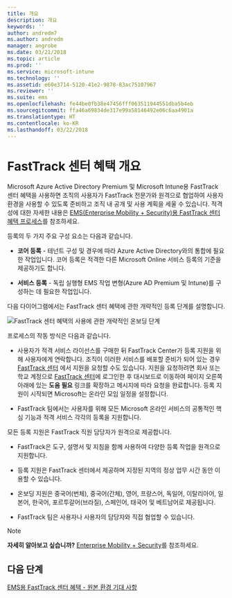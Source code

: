 ```yaml
---
title: 개요
description: 개요
keywords: ''
author: andredm7
ms.author: andredm
manager: angrobe
ms.date: 03/21/2018
ms.topic: article
ms.prod: ''
ms.service: microsoft-intune
ms.technology: ''
ms.assetid: e60e3714-5120-41e2-9878-83ac75107967
ms.reviewer: ''
ms.suite: ems
ms.openlocfilehash: fe44be0fb38e47456fff063511944551dba5b4eb
ms.sourcegitcommit: ffa46a69834de317e99a58146492e06c6aa4901a
ms.translationtype: HT
ms.contentlocale: ko-KR
ms.lasthandoff: 03/22/2018
---
```

# <a name="fasttrack-center-benefit-overview"></a>FastTrack 센터 혜택 개요

Microsoft Azure Active Directory Premium 및 Microsoft Intune용 FastTrack 센터 혜택을 사용하면 조직의 사용자가 FastTrack 전문가와 원격으로 협업하여 사용자 환경을 사용할 수 있도록 준비하고 조직 내 공개 및 사용 계획을 세울 수 있습니다. 적격성에 대한 자세한 내용은 [EMS(Enterprise Mobility + Security)용 FastTrack 센터 혜택 프로세스](fasttrack-center-benefit-process-for-enterprise-mobility-suite-ems.md)를 참조하세요.

등록의 두 가지 주요 구성 요소는 다음과 같습니다.

-   **코어 등록** - 테넌트 구성 및 경우에 따라 Azure Active Directory와의 통합에 필요한 작업입니다. 코어 등록은 적격한 다른 Microsoft Online 서비스 등록의 기준을 제공하기도 합니다.

-   **서비스 등록** - 독립 실행형 EMS 작업 변형(Azure AD Premium 및 Intune)를 구성하는 데 필요한 작업입니다.

다음 다이어그램에서는 FastTrack 센터 혜택에 관한 개략적인 등록 단계를 설명합니다.

![FastTrack 센터 혜택의 사용에 관한 개략적인 온보딩 단계](./media/ft-onboarding-process.png)

프로세스의 작동 방식은 다음과 같습니다.

- 사용자가 적격 서비스 라이선스를 구매한 뒤 FastTrack Center가 등록 지원을 위해 사용자에게 연락합니다. 조직이 이러한 서비스를 배포할 준비가 되어 있는 경우 [FastTrack 센터](http://fasttrack.microsoft.com/) 에서 지원을 요청할 수도 있습니다. 지원을 요청하려면 회사 또는 학교 계정으로 [FastTrack 센터](http://fasttrack.microsoft.com/)에 로그인한 후 대시보드로 이동하여 페이지 오른쪽 아래에 있는 **도움 필요** 링크를 확장하고 메시지에 따라 요청을 완료합니다. 등록 지원이 시작되면 Microsoft는 온라인 모임 일정을 설정합니다.

-   FastTrack 팀에서는 사용자를 위해 모든 Microsoft 온라인 서비스의 공통적인 핵심 기능과 적격 서비스 각각의 등록을 지원합니다.

모든 등록 지원은 FastTrack 직원 담당자가 원격으로 제공합니다.

-   FastTrack은 도구, 설명서 및 지침을 함께 사용하여 다양한 등록 작업을 원격으로 지원합니다.

-   등록 지원은 FastTrack 센터에서 제공하며 지정된 지역의 정상 업무 시간 동안 이용할 수 있습니다.

-   온보딩 지원은 중국어(번체), 중국어(간체), 영어, 프랑스어, 독일어, 이탈리아어, 일본어, 한국어, 포르투갈어(브라질), 스페인어, 태국어 및 베트남어로 제공됩니다.

-   FastTrack 팀은 사용자나 사용자의 담당자와 직접 협업할 수 있습니다.

> [!NOTE]
> **자세히 알아보고 싶습니까?** [Enterprise Mobility + Security](https://www.microsoft.com/cloud-platform/enterprise-mobility)를 참조하세요.

## <a name="next-steps"></a>다음 단계

[EMS용 FastTrack 센터 혜택 - 원본 환경 기대 사항](fasttrack-center-benefit-process-for-ems-environment-expectations.md)
